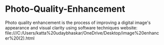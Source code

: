 # Photo-Quality-Enhancement
Photo quality enhancement is the process of improving a digital image's appearance and visual clarity using software techniques
website: file:///C:/Users/katta%20udaybhaskar/OneDrive/Desktop/image%20enhancer%20(2).html
